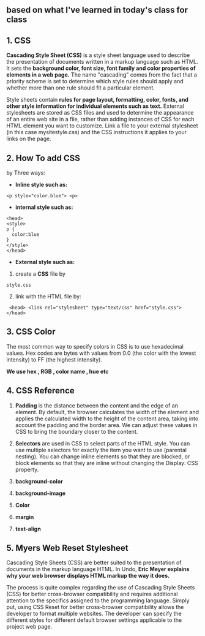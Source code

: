 ## based on what I've learned in today's class for class

## 1. CSS
**Cascading Style Sheet (CSS)** is a style sheet language used to describe the presentation of documents written in a markup language such as HTML. It sets the **background color, font size, font family and color properties of elements in a web page.** The name "cascading" comes from the fact that a priority scheme is set to determine which style rules should apply and whether more than one rule should fit a particular element. 

Style sheets contain **rules for page layout, formatting, color, fonts, and other style information for individual elements such as text.** External stylesheets are stored as CSS files and used to determine the appearance of an entire web site in a file, rather than adding instances of CSS for each HTML element you want to customize. Link a file to your external stylesheet (in this case mysitestyle.css) and the CSS instructions it applies to your links on the page.

## 2. How To add CSS  
by Three ways:

* **Inline style such as:**

``` <p style="color.blue"> <p> ```

* **internal style such as:**

```  
<head>
<style>
p {
  color:blue
}
</style>
</head> 
```

* **External style such as:**

    
1.  create a **CSS** file by

 ``` style.css ```


2. link with the HTML file by:

``` <head> <link rel="stylesheet" type="text/css" href="style.css"> </head>```


## 3. CSS Color
The most common way to specify colors in CSS is to use hexadecimal values. Hex codes are bytes with values from 0.0 (the color with the lowest intensity) to FF (the highest intensity).

**We use hex , RGB , color name , hue etc**

## 4. CSS Reference

1. **Padding** is the distance between the content and the edge of an element. By default, the browser calculates the width of the element and applies the calculated width to the height of the content area, taking into account the padding and the border area. We can adjust these values in CSS to bring the boundary closer to the content.

2. **Selectors** are used in CSS to select parts of the HTML style. You can use multiple selectors for exactly the item you want to use (parental nesting). You can change inline elements so that they are blocked, or block elements so that they are inline without changing the Display: CSS property.

3. **background-color**

4. **background-image**

5. **Color**

6. **margin**
 
7. **text-align**


## 5. Myers Web Reset Stylesheet
Cascading Style Sheets (CSS) are better suited to the presentation of documents in the markup language HTML. In Undo, **Eric Meyer explains why your web browser displays HTML markup the way it does.**

The process is quite complex regarding the use of Cascading Style Sheets (CSS) for better cross-browser compatibility and requires additional attention to the specifics assigned to the programming language. Simply put, using CSS Reset for better cross-browser compatibility allows the developer to format multiple websites. The developer can specify the different styles for different default browser settings applicable to the project web page.
   


